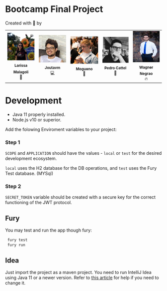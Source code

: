 #  Bootcamp Final Project
Created with 💛 by

<!-- ALL-CREATORS-LIST:START - Do not remove or modify this section -->
<!-- prettier-ignore-start -->
<!-- markdownlint-disable -->
<table>
  <tr>
    <td align="center">
        <a href="https://github.com/LarissaGMalagoli">
        <img src="docs/guide/resources/larissa-malagoli.jpg" width="100px;" alt=""/><br />
        <sub>
            <b>Larissa Malagoli</b>
        </sub>
        </a><br />
        💫</a>
    </td>
    <td align="center">
        <a href="https://github.com/joutavm">
        <img src="docs/guide/resources/joao-magalhaes.jpg" width="100px;" alt=""/><br />
        <sub>
            <b>Joutavm</b>
        </sub>
        </a><br />
        💻</a>
    </td>
    <td align="center">
        <a href="https://github.com/mogmeli">
        <img src="docs/guide/resources/murilo-preccaro.jpg" width="100px;" alt=""/><br />
        <sub>
            <b>Mogueno</b>
        </sub>
        </a><br />
        🧙‍</a>
    </td>
    <td align="center">
        <a href="https://github.com/pedro-cattel">
        <img src="docs/guide/resources/pedro-cattel.jpeg" width="100px;" alt=""/><br />
        <sub>
            <b>Pedro Cattel</b>
        </sub>
        </a><br />
        🍻</a>
    </td>
    <td align="center">
        <a href="https://github.com/wagnernegrao">
        <img src="docs/guide/resources/wagner-negrao.jpg" width="100px;" height="100px;" alt=""/><br />
        <sub>
            <b>Wagner Negrao</b>
        </sub>
        </a><br />
        🔥</a>
    </td>
  </tr>

</table>

<!-- markdownlint-restore -->
<!-- prettier-ignore-end -->

<!-- ALL-CREATORS-LIST:END -->
# Development

* Java 11 properly installed.
* Node.js v10 or superior.

Add the folowing Enviroment variables to your project:

### Step 1 
```SCOPE``` and ``APPLICATION`` should have the values - ``local`` or ``test`` for the desired development ecosystem.

```local``` uses the H2 database for the DB operations, and ``test`` uses the Fury Test database. (MYSql)

### Step 2

``SECRET_TOKEN`` variable should be created with a secure key for the correct functioning of the JWT protocol.


## Fury

You may test and run the app though fury:

```
 fury test
 fury run
```

## Idea

Just import the project as a maven project. You need to run IntelliJ Idea using Java 11 or a newer version. Refer
to [this article](https://intellij-support.jetbrains.com/hc/en-us/articles/206544879-Selecting-the-JDK-version-the-IDE-will-run-under) for help if you need to change it.